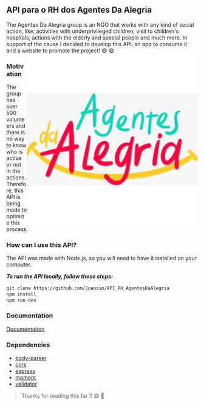 ## API para o RH dos Agentes Da Alegria
  The Agentes Da Alegria group is an NGO that works with any kind of social action,
  like: activities with underprivileged children, visit to children's hospitals, actions with the elderly and special people and much more. 
  In support of the cause I decided to develop this API, an app to consume it and a website to promote the project!  :smile: :smile:
<span style="display:block;text-align:center">
  <img src="./src/logo.jpg" alt="logo image" width=450 style="float:right;">
</span>

### Motivation
  The group has over 500 volunteers and there is no way to know who is active or not in the actions.
  Therefore, this API is being made to optimize this process.

### How can I use this API?
  The API was made with Node.js, so you will need to have it installed on your computer.

  ***To run the API locally, follow these steps:***
```
git clone https://github.com/Juaozim/API_RH_AgentesDaAlegria
npm install
npm run dev
```
### Documentation
  [Documentation](https://documenter.getpostman.com/view/6751126/SVn3tvza)

### Dependencies
- [body-parser](https://www.npmjs.com/package/body-parser)
- [cors](https://www.npmjs.com/package/cors)
- [express](https://www.npmjs.com/package/express)
- [moment](https://www.npmjs.com/package/moment)
- [validator](https://www.npmjs.com/package/validator)
  
  
> Thanks for reading this far !!   :smile: :yellow_heart:
